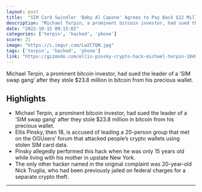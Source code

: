 ```yaml
---
layout: post
title:  "SIM Card Swindler 'Baby Al Capone' Agrees to Pay Back $22 Million to Hacked Crypto Investor"
description: "Michael Terpin, a prominent bitcoin investor, had sued the leader of a ‘SIM swap gang’ after they stole $23.8 million in bitcoin from his precious wallet."
date: "2022-10-15 09:15:02"
categories: ['terpin', 'hacked', 'phone']
score: 21
image: "https://i.imgur.com/Lw2CTQN.jpg"
tags: ['terpin', 'hacked', 'phone']
link: "https://gizmodo.com/ellis-pinsky-crypto-hack-michael-terpin-1849658068"
---
```


Michael Terpin, a prominent bitcoin investor, had sued the leader of a ‘SIM swap gang’ after they stole $23.8 million in bitcoin from his precious wallet.

## Highlights

- Michael Terpin, a prominent bitcoin investor, had sued the leader of a ‘SIM swap gang’ after they stole $23.8 million in bitcoin from his precious wallet.
- Ellis Pinsky, then 18, is accused of leading a 20-person group that met on the OGUsers’ forum that attacked people’s crypto wallets using stolen SIM card data.
- Pinsky allegedly performed this hack when he was only 15 years old while living with his mother in upstate New York.
- The only other hacker named in the original complaint was 20-year-old Nick Truglia, who had been previously jailed on federal charges for a separate crypto theft.

---
